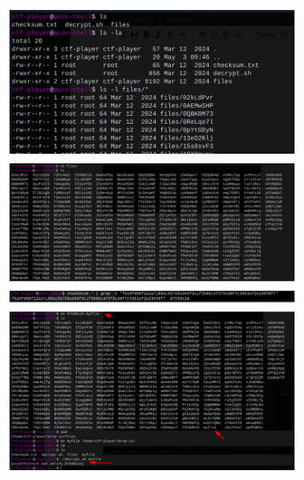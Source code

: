 ![1746265997364](image/README/1746265997364.png)

![1746266024045](image/README/1746266024045.png)


![1746266048422](image/README/1746266048422.png)

![1746266081667](image/README/1746266081667.png)
